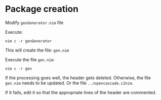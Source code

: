 # Package creation
Modify `genGenerator.nim` file 


Execute:
```
nim c -r genGenerator
```

This will create the file: `gen.nim`

Execute the file `gen.nim`:
```
nim c -r gen
```
If the processing goes well, the header gets deleted. Otherwise, the file `gen.nim` needs to be updated. Or the file `../opencascade.c2nim`.


If it fails, edit it so that the appropriate lines of the header are commented.


